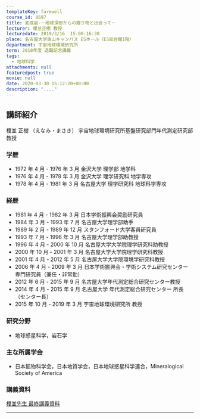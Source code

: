 ```yaml
---
templateKey: farewell
course_id: 0697
title: 変成岩-－地球深部からの贈り物と出会って－
lecturer: 榎並正樹 教授
lecturedate: 2019/3/16  15:00-16:30
place: 名古屋大学東山キャンパス ESホール（ES総合館1階）
department: 宇宙地球環境研究所
term: 2018年度 退職記念講義
tags:
  - 地球科学
attachments: null
featuredpost: true
movie: null
date: 2020-03-30 15:12:20+00:00
description: "...."
---
```


<p>

## 講師紹介

榎並 正樹 （えなみ・まさき） 宇宙地球環境研究所基盤研究部門年代測定研究部 教授

### 学歴

- 1972 年 4 月 - 1976 年 3 月 金沢大学 理学部 地学科
- 1976 年 4 月 - 1978 年 3 月 金沢大学 理学研究科 地学専攻
- 1978 年 4 月 - 1981 年 3 月 名古屋大学 理学研究科 地球科学専攻

### 経歴

- 1981 年 4 月 - 1982 年 3 月 日本学術振興会奨励研究員
- 1984 年 3 月 - 1993 年 7 月 名古屋大学理学部助手
- 1989 年 2 月 - 1989 年 12 月 スタンフォード大学客員研究員
- 1993 年 7 月 - 1996 年 3 月 名古屋大学理学部助教授
- 1996 年 4 月 - 2000 年 10 月 名古屋大学大学院理学研究科助教授
- 2000 年 10 月 - 2001 年 3 月 名古屋大学大学院理学研究科教授
- 2001 年 4 月 - 2012 年 5 月 名古屋大学大学院環境学研究科教授
- 2006 年 4 月 - 2009 年 3 月 日本学術振興会・学術システム研究センター 専門研究員（兼任・非常勤）
- 2012 年 6 月 - 2015 年 9 月 名古屋大学年代測定総合研究センター教授
- 2014 年 4 月 - 2015 年 9 月 名古屋大学 年代測定総合研究センター 所長（センター長）
- 2015 年 10 月 - 2019 年 3 月 宇宙地球環境研究所 教授

### 研究分野

- 地球惑星科学，岩石学

### 主な所属学会

- 日本鉱物科学会，日本地質学会，日本地球惑星科学連合，Mineralogical Society of America

### 講義資料

[榎並先生 最終講義資料](https://ocw.nagoya-u.jp/files/697/lecture_0324_2.pdf)

---
